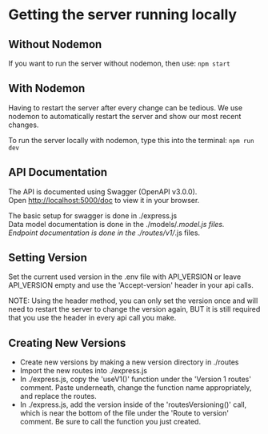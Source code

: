 # Getting the server running locally

## Without Nodemon

If you want to run the server without nodemon, then use: `npm start`

## With Nodemon

Having to restart the server after every change can be tedious. We use nodemon to automatically restart the server and show our most recent changes.

To run the server locally with nodemon, type this into the terminal: `npm run dev`

## API Documentation

The API is documented using Swagger (OpenAPI v3.0.0).\
Open [http://localhost:5000/doc](http://localhost:5000/doc) to view it in your browser.

The basic setup for swagger is done in ./express.js\
Data model documentation is done in the ./models/_.model.js files.\
Endpoint documentation is done in the ./routes/v1/_.js files.

## Setting Version

Set the current used version in the .env file with API_VERSION or
leave API_VERSION empty and use the 'Accept-version' header in your api calls.

NOTE: Using the header method, you can only set the version once and will need to
restart the server to change the version again, BUT it is still required that you
use the header in every api call you make.

## Creating New Versions

- Create new versions by making a new version directory in ./routes
- Import the new routes into ./express.js
- In ./express.js, copy the 'useV1()' function under the 'Version 1 routes' comment.
  Paste underneath, change the function name appropriately, and replace the routes.
- In ./express.js, add the version inside of the 'routesVersioning()' call,
  which is near the bottom of the file under the 'Route to version' comment.
  Be sure to call the function you just created.
